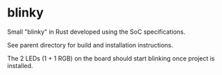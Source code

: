 # blinky

Small "blinky" in Rust developed using the SoC specifications.

See parent directory for build and installation instructions.

The 2 LEDs (1 + 1 RGB) on the board should start blinking once project is installed.
